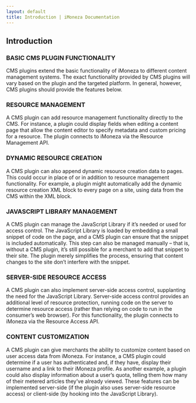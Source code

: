 ```yaml
---
layout: default
title: Introduction | iMoneza Documentation
---
```

## Introduction

### BASIC CMS PLUGIN FUNCTIONALITY

CMS plugins extend the basic functionality of iMoneza to different content management systems. The exact functionality provided by CMS plugins will vary based on the plugin and the targeted platform. In general, however, CMS plugins should provide the features below.

### RESOURCE MANAGEMENT

A CMS plugin can add resource management functionality directly to the CMS. For instance, a plugin could display fields when editing a content page that allow the content editor to specify metadata and custom pricing for a resource. The plugin connects to iMoneza via the Resource Management API.

### DYNAMIC RESOURCE CREATION

A CMS plugin can also append dynamic resource creation data to pages. This could occur in place of or in addition to resource management functionality. For example, a plugin might automatically add the dynamic resource creation XML block to every page on a site, using data from the CMS within the XML block.

### JAVASCRIPT LIBRARY MANAGEMENT

A CMS plugin can manage the JavaScript Library if it’s needed or used for access control. The JavaScript Library is loaded by embedding a small snippet of code on the page, and a CMS plugin can ensure that the snippet is included automatically. This step can also be managed manually – that is, without a CMS plugin, it’s still possible for a merchant to add that snippet to their site. The plugin merely simplifies the process, ensuring that content changes to the site don’t interfere with the snippet.

### SERVER-SIDE RESOURCE ACCESS

A CMS plugin can also implement server-side access control, supplanting the need for the JavaScript Library. Server-side access control provides an additional level of resource protection, running code on the server to determine resource access (rather than relying on code to run in the consumer’s web browser). For this functionality, the plugin connects to iMoneza via the Resource Access API.

### CONTENT CUSTOMIZATION

A CMS plugin can give merchants the ability to customize content based on user access data from iMoneza. For instance, a CMS plugin could determine if a user has authenticated and, if they have, display their username and a link to their iMoneza profile. As another example, a plugin could also display information about a user’s quota, telling them how many of their metered articles they’ve already viewed. These features can be implemented server-side (if the plugin also uses server-side resource access) or client-side (by hooking into the JavaScript Library).
